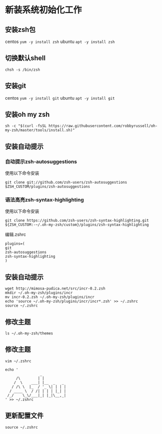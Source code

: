 # 新装系统初始化工作

## 安装zsh包

centos `yum -y install zsh`
ubuntu `apt -y install zsh`

## 切换默认shell
`chsh -s /bin/zsh`

## 安装git
centos `yum -y install git`
ubuntu `apt -y install git`

## 安装oh my zsh 
`sh -c "$(curl -fsSL https://raw.githubusercontent.com/robbyrussell/oh-my-zsh/master/tools/install.sh)"`

## 安装自动提示
### 自动提示zsh-autosuggestions
使用以下命令安装

`git clone git://github.com/zsh-users/zsh-autosuggestions $ZSH_CUSTOM/plugins/zsh-autosuggestions`

### 语法高亮zsh-syntax-highlighting
使用以下命令安装

`git clone https://github.com/zsh-users/zsh-syntax-highlighting.git ${ZSH_CUSTOM:-~/.oh-my-zsh/custom}/plugins/zsh-syntax-highlighting`

编辑.zshrc

```
plugins=(
git
zsh-autosuggestions
zsh-syntax-highlighting
)
```

## 安装自动提示
```
wget http://mimosa-pudica.net/src/incr-0.2.zsh
mkdir ~/.oh-my-zsh/plugins/incr
mv incr-0.2.zsh ~/.oh-my-zsh/plugins/incr
echo 'source ~/.oh-my-zsh/plugins/incr/incr*.zsh' >> ~/.zshrc
source ~/.zshrc
```

## 修改主题
`ls ~/.oh-my-zsh/themes`

## 修改主题
```
vim ~/.zshrc

echo '
                _           
     /\        | |          
    /  \    ___| |__  _   _ 
   / /\ \  |_  / '_ \| | | |
  / ____ \  / /| | | | |_| |
 /_/    \_\/___|_| |_|\__,_|
' >> ~/.zshrc
```
## 更新配置文件

`source ~/.zshrc`
